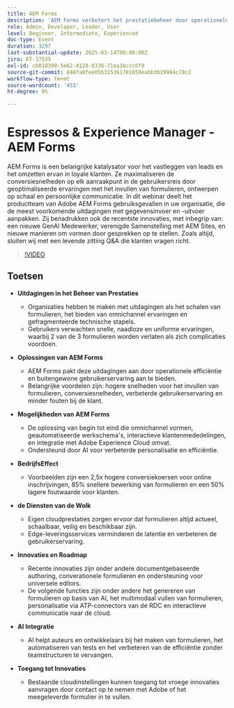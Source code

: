 ```yaml
---
title: AEM Forms
description: 'AEM Forms verbetert het prestatiebeheer door operationele efficiëntie en buitengewone gebruikerservaring te bieden. Belangrijke voordelen zijn: hogere snelheden voor het invullen van formulieren, conversiesnelheden, verbeterde gebruikerservaring en minder fouten bij de klant. De mogelijkheden omvatten omnichannel vormen, geautomatiseerde werkschema''s, interactieve klantenmededelingen, en integratie met Adobe Experience Cloud, die door AI voor verbeterde verpersoonlijking worden gesteund. Tot de zakelijke gevolgen behoren een 2,5 x hogere conversiekoers voor online inschrijvingen, 85% snellere bewerking van formulieren en een 50% afname van fouten bij klanten. Eigen cloudprestaties zorgen ervoor dat formulieren actueel, schaalbaar, veilig en beschikbaar zijn. Innovaties omvatten op documenten gebaseerde authoring, converationele formulieren en ondersteuning voor universele editors. AI helpt formulieren te maken, tests te automatiseren en de efficiëntie te verbeteren. Heb toegang tot vroege innovaties door Adobe te contacteren. De zittingen van de topconferentie hebben betrekking op leiderschap, hoogste innovaties, en gevalsstudies. De middelen van de toegang, registreren voor de top, en verbinden met de managers van de oplossingsrekening voor verdere hulp.'
role: Admin, Developer, Leader, User
level: Beginner, Intermediate, Experienced
doc-type: Event
duration: 3297
last-substantial-update: 2025-03-14T00:00:00Z
jira: KT-17535
exl-id: cb810398-5e62-4128-8338-71ea1bccc6f9
source-git-commit: 848fa8fee05b315361781059eabb3b19904c78c2
workflow-type: tm+mt
source-wordcount: '453'
ht-degree: 0%

---
```


# Espressos &amp; Experience Manager - AEM Forms

AEM Forms is een belangrijke katalysator voor het vastleggen van leads en het omzetten ervan in loyale klanten. Ze maximaliseren de conversiesnelheden op elk aanraakpunt in de gebruikersreis door geoptimaliseerde ervaringen met het invullen van formulieren, ontwerpen op schaal en persoonlijke communicatie. In dit webinar deelt het productteam van Adobe AEM Forms gebruiksgevallen in uw organisatie, die de meest voorkomende uitdagingen met gegevensinvoer en -uitvoer aanpakken. Zij benadrukken ook de recentste innovaties, met inbegrip van: een nieuwe GenAI Medewerker, verenigde Samenstelling met AEM Sites, en nieuwe manieren om vormen door gesprekken op te stellen. Zoals altijd, sluiten wij met een levende zitting Q&amp;A die klanten vragen richt.

>[!VIDEO](https://video.tv.adobe.com/v/3451636/?learn=on&enablevpops)

## Toetsen


* **Uitdagingen in het Beheer van Prestaties**

   * Organisaties hebben te maken met uitdagingen als het schalen van formulieren, het bieden van omnichannel ervaringen en gefragmenteerde technische stapels.
   * Gebruikers verwachten snelle, naadloze en uniforme ervaringen, waarbij 2 van de 3 formulieren worden verlaten als zich complicaties voordoen.

* **Oplossingen van AEM Forms**

   * AEM Forms pakt deze uitdagingen aan door operationele efficiëntie en buitengewone gebruikerservaring aan te bieden.
   * Belangrijke voordelen zijn: hogere snelheden voor het invullen van formulieren, conversiesnelheden, verbeterde gebruikerservaring en minder fouten bij de klant.

* **Mogelijkheden van AEM Forms**

   * De oplossing van begin tot eind die omnichannel vormen, geautomatiseerde werkschema&#39;s, interactieve klantenmededelingen, en integratie met Adobe Experience Cloud omvat.
   * Ondersteund door AI voor verbeterde personalisatie en efficiëntie.

* **BedrijfsEffect**

   * Voorbeelden zijn een 2,5x hogere conversiekoersen voor online inschrijvingen, 85% snellere bewerking van formulieren en een 50% lagere foutwaarde voor klanten.

* **de Diensten van de Wolk**

   * Eigen cloudprestaties zorgen ervoor dat formulieren altijd actueel, schaalbaar, veilig en beschikbaar zijn.
   * Edge-leveringsservices verminderen de latentie en verbeteren de gebruikerservaring.

* **Innovaties en Roadmap**

   * Recente innovaties zijn onder andere documentgebaseerde authoring, converationele formulieren en ondersteuning voor universele editors.
   * De volgende functies zijn onder andere het genereren van formulieren op basis van AI, het multimodaal vullen van formulieren, personalisatie via ATP-connectors van de RDC en interactieve communicatie naar de cloud.

* **AI Integratie**

   * AI helpt auteurs en ontwikkelaars bij het maken van formulieren, het automatiseren van tests en het verbeteren van de efficiëntie zonder teamstructuren te vervangen.

* **Toegang tot Innovaties**

   * Bestaande cloudinstellingen kunnen toegang tot vroege innovaties aanvragen door contact op te nemen met Adobe of het meegeleverde formulier in te vullen.
